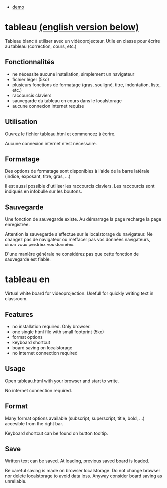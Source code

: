 * [demo](https://pi3141.github.io/tableau.html)

# tableau [(english version below)](#tableau-en)
Tableau blanc à utiliser avec un vidéoprojecteur. Utile en classe pour écrire au tableau (correction, cours, etc.)

## Fonctionnalités

* ne nécessite aucune installation, simplement un navigateur
* fichier léger (5ko)
* plusieurs fonctions de formatage (gras, souligné, titre, indentation, liste, etc.)
* raccourcis claviers
* sauvegarde du tableau en cours dans le localstorage
* aucune connexion internet requise

## Utilisation
Ouvrez le fichier tableau.html et commencez à écrire.

Aucune connexion internet n'est nécessaire.

## Formatage
Des options de formatage sont disponibles à l'aide de la barre latérale (indice, exposant, titre, gras, ...)

Il est aussi possible d'utiliser les raccourcis claviers. Les raccourcis sont indiqués en infobulle sur les boutons.

## Sauvegarde
Une fonction de sauvegarde existe. Au démarrage la page recharge la page enregistrée.

Attention la sauvegarde s'effectue sur le localstorage du navigateur. Ne changez pas de navigateur ou n'effacer pas vos données navigateurs, sinon vous perdriez vos données.

D'une manière générale ne considérez pas que cette fonction de sauvegarde est fiable.

# tableau en
Virtual white board for videoprojection. Usefull for quickly writing text in classroom.

## Features

* no installation required. Only browser.
* one single html file with small footprint (5ko)
* format options
* keyboard shortcut
* board saving on localstorage
* no internet connection required

## Usage
Open tableau.html with your browser and start to write.

No internet connection required.

## Format
Many format options available (subscript, superscript, title, bold, …) accesible from the right bar.

Keyboard shortcut can be found on button tooltip.

## Save
Written text can be saved. At loading, previous saved board is loaded.

Be careful saving is made on browser localstorage. Do not change browser nor delete localstorage to avoid data loss. Anyway consider board saving as unreliable.
